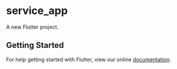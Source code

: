 # service_app

A new Flutter project.

## Getting Started

For help getting started with Flutter, view our online
[documentation](https://flutter.io/).

